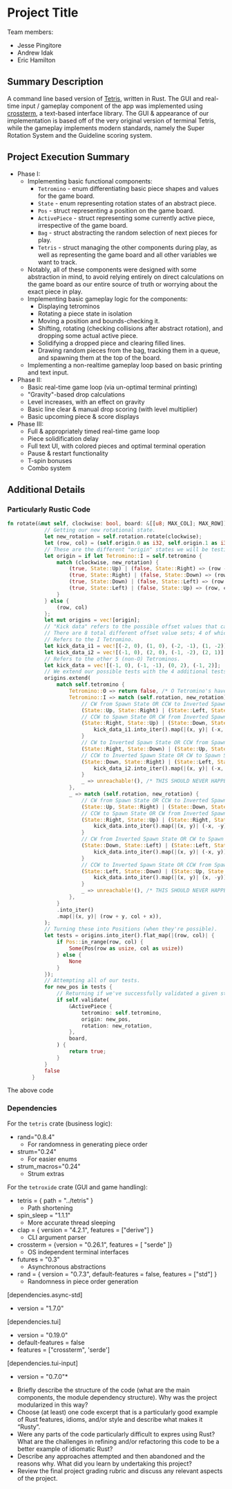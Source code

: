 # Project Title

Team members:

- Jesse Pingitore
- Andrew Idak
- Eric Hamilton

## Summary Description

A command line based version of [Tetris](https://en.wikipedia.org/wiki/Tetris?oldformat=true), written in Rust. The GUI and real-time input / gameplay component
of the app was implemented using [crossterm](https://github.com/crossterm-rs/crossterm), a text-based interface library. The GUI & appearance of our implementation is based off of the very original version of terminal Tetris, while the gameplay implements modern standards, namely the Super Rotation System and the Guideline scoring system.

## Project Execution Summary

* Phase I:
  * Implementing basic functional components:
    * `Tetromino` - enum differentiating basic piece shapes and values for the game board.
    * `State` - enum representing rotation states of an abstract piece.
    * `Pos` - struct representing a position on the game board.
    * `ActivePiece` - struct representing some currently active piece, irrespective of the game board.
    * `Bag` - struct abstracting the random selection of next pieces for play.
    * `Tetris` - struct managing the other components during play, as well as representing the game board and all other variables we want to track.
  * Notably, all of these components were designed with some abstraction in mind, to avoid relying entirely on direct calculations on the game board as our entire source of truth or worrying about the exact piece in play.
  * Implementing basic gameplay logic for the components:
    * Displaying tetrominos
    * Rotating a piece state in isolation
    * Moving a position and bounds-checking it.
    * Shifting, rotating (checking collisions after abstract rotation), and dropping some actual active piece.
    * Solidifying a dropped piece and clearing filled lines.
    * Drawing random pieces from the bag, tracking them in a queue, and spawning them at the top of the board.
  * Implementing a non-realtime gameplay loop based on basic printing and text input.
* Phase II:
  * Basic real-time game loop (via un-optimal terminal printing)
  * "Gravity"-based drop calculations
  * Level increases, with an effect on gravity
  * Basic line clear & manual drop scoring (with level multiplier)
  * Basic upcoming piece & score displays
* Phase III:
  * Full & appropriately timed real-time game loop
  * Piece solidification delay
  * Full text UI, with colored pieces and optimal terminal operation
  * Pause & restart functionality
  * T-spin bonuses
  * Combo system

## Additional Details

### Particularly Rustic Code

```rust
fn rotate(&mut self, clockwise: bool, board: &[[u8; MAX_COL]; MAX_ROW]) -> bool {
            // Getting our new rotational state.
            let new_rotation = self.rotation.rotate(clockwise);
            let (row, col) = (self.origin.0 as i32, self.origin.1 as i32);
            // These are the different "origin" states we will be testing.
            let origin = if let Tetromino::I = self.tetromino {
                match (clockwise, new_rotation) {
                    (true, State::Up) | (false, State::Right) => (row - 1, col),
                    (true, State::Right) | (false, State::Down) => (row, col + 1),
                    (true, State::Down) | (false, State::Left) => (row + 1, col),
                    (true, State::Left) | (false, State::Up) => (row, col - 1),
                }
            } else {
                (row, col)
            };
            let mut origins = vec![origin];
            // "Kick data" refers to the possible offset values that can be used for the 4 kick states.
            // There are 8 total different offset value sets; 4 of which are inverted from the other 4.
            // Refers to the I Tetromino.
            let kick_data_i1 = vec![(-2, 0), (1, 0), (-2, -1), (1, -2)];
            let kick_data_i2 = vec![(-1, 0), (2, 0), (-1, -2), (2, 1)];
            // Refers to the other 5 (non-O) Tetrominos.
            let kick_data = vec![(-1, 0), (-1, -1), (0, 2), (-1, 2)];
            // We extend our possible tests with the 4 additional tests:
            origins.extend(
                match self.tetromino {
                    Tetromino::O => return false, /* O Tetromino's have no rotational logic. */
                    Tetromino::I => match (self.rotation, new_rotation) {
                        // CW from Spawn State OR CCW to Inverted Spawn State
                        (State::Up, State::Right) | (State::Left, State::Down) => kick_data_i1,
                        // CCW to Spawn State OR CW from Inverted Spawn State
                        (State::Right, State::Up) | (State::Down, State::Left) => {
                            kick_data_i1.into_iter().map(|(x, y)| (-x, -y)).collect()
                        }
                        // CW to Inverted Spawn State OR CCW from Spawn State
                        (State::Right, State::Down) | (State::Up, State::Left) => kick_data_i2,
                        // CCW to Inverted Spawn State OR CW to Spawn State
                        (State::Down, State::Right) | (State::Left, State::Up) => {
                            kick_data_i2.into_iter().map(|(x, y)| (-x, -y)).collect()
                        }
                        _ => unreachable!(), /* THIS SHOULD NEVER HAPPEN. */
                    },
                    _ => match (self.rotation, new_rotation) {
                        // CW from Spawn State OR CCW to Inverted Spawn State
                        (State::Up, State::Right) | (State::Down, State::Right) => kick_data,
                        // CCW to Spawn State OR CW from Inverted Spawn State
                        (State::Right, State::Up) | (State::Right, State::Down) => {
                            kick_data.into_iter().map(|(x, y)| (-x, -y)).collect()
                        }
                        // CW from Inverted Spawn State OR CW to Spawn State
                        (State::Down, State::Left) | (State::Left, State::Up) => {
                            kick_data.into_iter().map(|(x, y)| (-x, y)).collect()
                        }
                        // CCW to Inverted Spawn State OR CCW from Spawn State
                        (State::Left, State::Down) | (State::Up, State::Left) => {
                            kick_data.into_iter().map(|(x, y)| (x, -y)).collect()
                        }
                        _ => unreachable!(), /* THIS SHOULD NEVER HAPPEN. */
                    },
                }
                .into_iter()
                .map(|(x, y)| (row + y, col + x)),
            );
            // Turning these into Positions (when they're possible).
            let tests = origins.into_iter().flat_map(|(row, col)| {
                if Pos::in_range(row, col) {
                    Some(Pos(row as usize, col as usize))
                } else {
                    None
                }
            });
            // Attempting all of our tests.
            for new_pos in tests {
                // Returning if we've successfully validated a given state!
                if self.validate(
                    &ActivePiece {
                        tetromino: self.tetromino,
                        origin: new_pos,
                        rotation: new_rotation,
                    },
                    board,
                ) {
                    return true;
                }
            }
            false
        }
```

The above code 

### Dependencies

For the `tetris` crate (business logic):
* rand="0.8.4" 
  * For randomness in generating piece order
* strum="0.24"
  - For easier enums
* strum_macros="0.24"
  - Strum extras

For the `tetroxide` crate (GUI and game handling):

* tetris = { path = "../tetris" } 
  * Path shortening
* spin_sleep = "1.1.1" 
  * More accurate thread sleeping
* clap = { version = "4.2.1", features = ["derive"] }
  - CLI argument parser
* crossterm = {version = "0.26.1", features = [ "serde" ]}
  - OS independent terminal interfaces
* futures = "0.3"
  - Asynchronous abstractions
* rand = { version = "0.7.3", default-features = false, features = ["std"] }
  - Randomness in piece order generation

[dependencies.async-std]
* version = "1.7.0"

[dependencies.tui]
* version = "0.19.0"
* default-features = false
* features = ["crossterm", 'serde']

[dependencies.tui-input]
* version = "0.7.0"*


- Briefly describe the structure of the code (what are the main components, the
  module dependency structure). Why was the project modularized in this way?
- Choose (at least) one code excerpt that is a particularly good example of Rust
  features, idioms, and/or style and describe what makes it “Rusty”.
- Were any parts of the code particularly difficult to expres using Rust? What
  are the challenges in refining and/or refactoring this code to be a better
  example of idiomatic Rust?
- Describe any approaches attempted and then abandoned and the reasons why. What
  did you learn by undertaking this project?
- Review the final project grading rubric and discuss any relevant aspects of
  the project.
